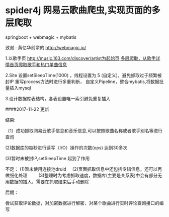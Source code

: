 # spider4j  网易云歌曲爬虫,实现页面的多层爬取

springboot + webmagic + mybatis 

致谢 : 黄亿华前辈的 http://webmagic.io/

1.以歌手页 http://music.163.com/discover/artist为起始页,多层爬取，从歌手详情首页爬取歌手和热门单曲信息

2.Site  设置setSleepTime(1000) ，线程设置为 5 (自定义)，避免抓取过于频繁被封IP 
  重写process方法时进行多重判断，
  自定义Pipeline，整合mybatis,将数据批量插入mysql

3.设计数据库表结构，各表设置唯一索引避免重复插入

####2017-11-22 更新

结果:

（1）成功抓取网易云歌手信息和音乐信息,可以按照歌曲名称或者歌手别名等进行查询

 (2)数据库的每秒进行读写（I/O）操作的次数(ops) 达到30多次

 (3)暂时未被封IP,setSleepTime 起到了作用

不足：
     (1)暂未使用连接池druid
     
     (2)页面抓取信息中还包括专辑信息，还可以再做细化处理 
     
     (3)整理时为考虑抓取速度，数据库(主要是关系表)中会有部分无用数据的插入，需要在抓取结束后手动删除

后期：

  尝试获取评论数据，对加密数据进行解密，对某个歌曲进行实时评论查询接口的编写
